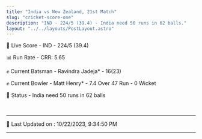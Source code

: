 ```yaml
---
title: "India vs New Zealand, 21st Match"
slug: "cricket-score-one"
description: "IND - 224/5 (39.4) - India need 50 runs in 62 balls."
layout: "../../layouts/PostLayout.astro"
---
```


🔴 Live Score - IND - 224/5 (39.4)  

📊 Run Rate - CRR: 5.65  

✊ Current Batsman - Ravindra Jadeja* - 16(23)  

✊ Current Bowler - Matt Henry* - 7.4 Over 47 Run - 0 Wicket  

📑 Status - India need 50 runs in 62 balls

<br />

***

📝 Last Updated on : 10/22/2023, 9:34:50 PM

***

